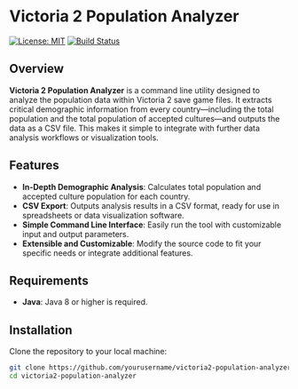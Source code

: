 # Victoria 2 Population Analyzer

[![License: MIT](https://img.shields.io/badge/License-MIT-yellow.svg)](LICENSE)
[![Build Status](https://img.shields.io/badge/build-passing-brightgreen.svg)](https://github.com/yourusername/victoria2-population-analyzer)

## Overview

**Victoria 2 Population Analyzer** is a command line utility designed to analyze the population data within Victoria 2 save game files. It extracts critical demographic information from every country—including the total population and the total population of accepted cultures—and outputs the data as a CSV file. This makes it simple to integrate with further data analysis workflows or visualization tools.

## Features

- **In-Depth Demographic Analysis**: Calculates total population and accepted culture population for each country.
- **CSV Export**: Outputs analysis results in a CSV format, ready for use in spreadsheets or data visualization software.
- **Simple Command Line Interface**: Easily run the tool with customizable input and output parameters.
- **Extensible and Customizable**: Modify the source code to fit your specific needs or integrate additional features.

## Requirements

- **Java**: Java 8 or higher is required.

## Installation

Clone the repository to your local machine:

```bash
git clone https://github.com/yourusername/victoria2-population-analyzer.git
cd victoria2-population-analyzer
